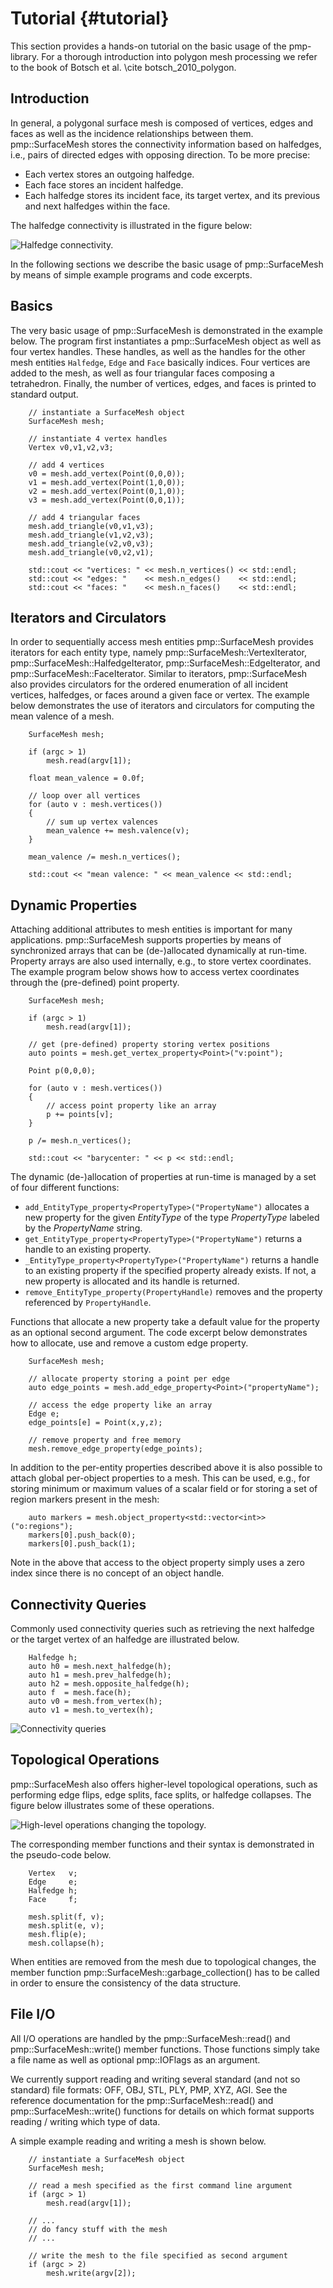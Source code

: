 # Tutorial {#tutorial}

This section provides a hands-on tutorial on the basic usage of the
pmp-library. For a thorough introduction into polygon mesh processing we refer
to the book of Botsch et al. \cite botsch_2010_polygon.

## Introduction

In general, a polygonal surface mesh is composed of vertices, edges and faces as
well as the incidence relationships between them. pmp::SurfaceMesh stores the
connectivity information based on halfedges, i.e., pairs of directed edges with
opposing direction. To be more precise:

- Each vertex stores an outgoing halfedge.
- Each face stores an incident halfedge.
- Each halfedge stores its incident face, its target vertex, and its previous
  and next halfedges within the face.

The halfedge connectivity is illustrated in the figure below:

![Halfedge connectivity.](./images/halfedge-connectivity.png)

In the following sections we describe the basic usage of pmp::SurfaceMesh by
means of simple example programs and code excerpts.

## Basics

The very basic usage of pmp::SurfaceMesh is demonstrated in the example below. The
program first instantiates a pmp::SurfaceMesh object as well as four vertex
handles. These handles, as well as the handles for the other mesh entities
`Halfedge`, `Edge` and `Face` basically indices. Four vertices are added to the
mesh, as well as four triangular faces composing a tetrahedron. Finally, the
number of vertices, edges, and faces is printed to standard output.

~~~~{.cpp}
    // instantiate a SurfaceMesh object
    SurfaceMesh mesh;

    // instantiate 4 vertex handles
    Vertex v0,v1,v2,v3;

    // add 4 vertices
    v0 = mesh.add_vertex(Point(0,0,0));
    v1 = mesh.add_vertex(Point(1,0,0));
    v2 = mesh.add_vertex(Point(0,1,0));
    v3 = mesh.add_vertex(Point(0,0,1));

    // add 4 triangular faces
    mesh.add_triangle(v0,v1,v3);
    mesh.add_triangle(v1,v2,v3);
    mesh.add_triangle(v2,v0,v3);
    mesh.add_triangle(v0,v2,v1);

    std::cout << "vertices: " << mesh.n_vertices() << std::endl;
    std::cout << "edges: "    << mesh.n_edges()    << std::endl;
    std::cout << "faces: "    << mesh.n_faces()    << std::endl;
~~~~

## Iterators and Circulators

In order to sequentially access mesh entities pmp::SurfaceMesh provides
iterators for each entity type, namely pmp::SurfaceMesh::VertexIterator,
pmp::SurfaceMesh::HalfedgeIterator, pmp::SurfaceMesh::EdgeIterator, and
pmp::SurfaceMesh::FaceIterator. Similar to iterators, pmp::SurfaceMesh also
provides circulators for the ordered enumeration of all incident vertices,
halfedges, or faces around a given face or vertex. The example below
demonstrates the use of iterators and circulators for computing the mean valence
of a mesh.

~~~~{.cpp}
    SurfaceMesh mesh;

    if (argc > 1)
        mesh.read(argv[1]);

    float mean_valence = 0.0f;

    // loop over all vertices
    for (auto v : mesh.vertices())
    {
        // sum up vertex valences
        mean_valence += mesh.valence(v);
    }

    mean_valence /= mesh.n_vertices();

    std::cout << "mean valence: " << mean_valence << std::endl;
~~~~

## Dynamic Properties

Attaching additional attributes to mesh entities is important for many
applications. pmp::SurfaceMesh supports properties by means of synchronized arrays
that can be (de-)allocated dynamically at run-time. Property arrays are also
used internally, e.g., to store vertex coordinates. The example program below
shows how to access vertex coordinates through the (pre-defined) point property.

~~~~{.cpp}
    SurfaceMesh mesh;

    if (argc > 1)
        mesh.read(argv[1]);

    // get (pre-defined) property storing vertex positions
    auto points = mesh.get_vertex_property<Point>("v:point");

    Point p(0,0,0);

    for (auto v : mesh.vertices())
    {
        // access point property like an array
        p += points[v];
    }

    p /= mesh.n_vertices();

    std::cout << "barycenter: " << p << std::endl;
~~~~

The dynamic (de-)allocation of properties at run-time is managed by a set
of four different functions:

- `add_EntityType_property<PropertyType>("PropertyName")` allocates a new property
  for the given _EntityType_ of the type _PropertyType_ labeled by the
  _PropertyName_ string.
- `get_EntityType_property<PropertyType>("PropertyName")` returns a handle to an
  existing property.
- `_EntityType_property<PropertyType>("PropertyName")` returns a handle to an
  existing property if the specified property already exists. If not, a new
  property is allocated and its handle is returned.
- `remove_EntityType_property(PropertyHandle)` removes and the property referenced
  by `PropertyHandle`.

Functions that allocate a new property take a default value for the property as
an optional second argument. The code excerpt below demonstrates how to
allocate, use and remove a custom edge property.

~~~~{.cpp}
    SurfaceMesh mesh;

    // allocate property storing a point per edge
    auto edge_points = mesh.add_edge_property<Point>("propertyName");

    // access the edge property like an array
    Edge e;
    edge_points[e] = Point(x,y,z);

    // remove property and free memory
    mesh.remove_edge_property(edge_points);
~~~~

In addition to the per-entity properties described above it is also possible to
attach global per-object properties to a mesh. This can be used, e.g., for
storing minimum or maximum values of a scalar field or for storing a set of
region markers present in the mesh:

~~~~{.cpp}
    auto markers = mesh.object_property<std::vector<int>>("o:regions");
    markers[0].push_back(0);
    markers[0].push_back(1);
~~~~

Note in the above that access to the object property simply uses a zero index
since there is no concept of an object handle.

## Connectivity Queries

Commonly used connectivity queries such as retrieving the next
halfedge or the target vertex of an halfedge are illustrated below.

~~~~{.cpp}
    Halfedge h;
    auto h0 = mesh.next_halfedge(h);
    auto h1 = mesh.prev_halfedge(h);
    auto h2 = mesh.opposite_halfedge(h);
    auto f  = mesh.face(h);
    auto v0 = mesh.from_vertex(h);
    auto v1 = mesh.to_vertex(h);
~~~~

![Connectivity queries](./images/connectivity-queries.png)

## Topological Operations

pmp::SurfaceMesh also offers higher-level topological operations, such as
performing edge flips, edge splits, face splits, or halfedge collapses. The
figure below illustrates some of these operations.

![High-level operations changing the topology.](./images/topology-changes.png)

The corresponding member functions and their syntax is demonstrated in the
pseudo-code below.

~~~~{.cpp}
    Vertex   v;
    Edge     e;
    Halfedge h;
    Face     f;

    mesh.split(f, v);
    mesh.split(e, v);
    mesh.flip(e);
    mesh.collapse(h);
~~~~

When entities are removed from the mesh due to topological changes, the member
function pmp::SurfaceMesh::garbage_collection() has to be called in order to
ensure the consistency of the data structure.

## File I/O

All I/O operations are handled by the pmp::SurfaceMesh::read() and
pmp::SurfaceMesh::write() member functions. Those functions simply take a file
name as well as optional pmp::IOFlags as an argument.

We currently support reading and writing several standard (and not so standard)
file formats: OFF, OBJ, STL, PLY, PMP, XYZ, AGI. See the reference documentation
for the pmp::SurfaceMesh::read() and pmp::SurfaceMesh::write() functions for
details on which format supports reading / writing which type of data.

A simple example reading and writing a mesh is shown below.

~~~~{.cpp}
    // instantiate a SurfaceMesh object
    SurfaceMesh mesh;

    // read a mesh specified as the first command line argument
    if (argc > 1)
        mesh.read(argv[1]);

    // ...
    // do fancy stuff with the mesh
    // ...

    // write the mesh to the file specified as second argument
    if (argc > 2)
        mesh.write(argv[2]);
~~~~
